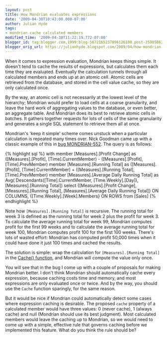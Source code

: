 ```yaml
---
layout: post
title: How Mondrian evaluates expressions
date: '2009-04-30T10:43:00.000-07:00'
author: Julian Hyde
tags:
- mondrian cache calculated members
modified_time: '2009-04-30T11:22:19.772-07:00'
blogger_id: tag:blogger.com,1999:blog-5672165237896126100.post-2590586374515504298
blogger_orig_url: https://julianhyde.blogspot.com/2009/04/how-mondrian-evaluates-expressions.html
---
```


When it comes to expression evaluation, Mondrian keeps things
simple. It doesn't tend to cache the results of expressions, but
calculates them each time they are evaluated. Eventually the
calculation tunnels through all calculated members and ends up at an
atomic cell. Atomic cells are retrieved from the database, and stored
in the cell value cache, so they are only calculated once.

By the way, an atomic cell is not necessarily at the lowest level of
the hierarchy; Mondrian would prefer to load cells at a coarse
granularity, and leave the hard work of aggregating values to the
database, or even better, an aggregate table. And Mondrian does its
best to retrieve atomic cells in batches. It gathers together requests
for lots of cells of the same granularity and generates a single SQL
statement to retrieve them all at once.

Mondrian's 'keep it simple' scheme comes unstuck when a particular
calculation is repeated many times over. Nick Goodman came up with a
classic example of this in
[bug MONDRIAN-552](https://jira.pentaho.com/browse/MONDRIAN-552).
The query is as follows:

{% highlight sql %}
with member [Measures].[Profit Change] as
    ([Measures].[Profit], [Time].CurrentMember)
      - ([Measures].[Profit], [Time].PrevMember)
  member [Measures].[Running Total] as
    ([Measures].[Profit], [Time].CurrentMember)
      + ([Measures].[Running Total], [Time].PrevMember)
  member [Measures].[Average Daily Running Total] as
    Avg(
      Descendants([Time].CurrentMember, [Time.Weekly].[Day]),
      [Measures].[Running Total])
select {[Measures].[Profit Change],
    [Measures].[Running Total],
    [Measures].[Average Daily Running Total]} ON COLUMNS,
  {[Time.Weekly].[Week].Members} ON ROWS
from [Sales]
{% endhighlight %}

Note how `[Measures].[Running Total]` is recursive. The running total
for week 3 is defined as the running total for week 2 plus the profit
for week 3. To calculate the average running total for week 99,
Mondrian computes profit for the first 99 weeks and to calculate the
average running total for week 100, Mondrian computes profit 100 for
the first 100 weeks. There's lots of wasted effort: Mondrian has
computed profit 50,000 times when it could have done it just 100 times
and cached the results.

The solution is simple: wrap the calculation for `[Measures].[Running
Total]` in the
[Cache() function](https://mondrian.pentaho.org/documentation/performance.php#Optimizing_Calculations_with_the_Expression_Cache),
and Mondrian will compute the value only once.

You will see that in the bug I come up with a couple of proposals for
making Mondrian better. I don't think Mondrian should automatically
cache every expression, because caching costs time and memory, and
most expressions are only evaluated once or twice. And by the way, you
should use the `Cache` function sparingly, for the same reason.

But it would be nice if Mondrian could automatically detect some cases
where expression caching is desirable. The proposed `cache` property
of a calculated member would have three values: 0 (never cache), 1
(always cache) and null (Mondrian should use its best judgment). Most
calculated members would leave the caching up to Mondrian, so we would
need to come up with a simple, effective rule that governs caching
before we implemented this feature. What do you think the rule should
be?
